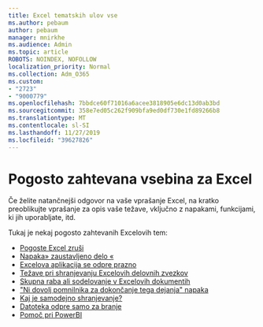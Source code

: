 ```yaml
---
title: Excel tematskih ulov vse
ms.author: pebaum
author: pebaum
manager: mnirkhe
ms.audience: Admin
ms.topic: article
ROBOTS: NOINDEX, NOFOLLOW
localization_priority: Normal
ms.collection: Adm_O365
ms.custom:
- "2723"
- "9000779"
ms.openlocfilehash: 7bbdce60f71016a6acee3818905e6dc13d0ab3bd
ms.sourcegitcommit: 358e7ed05c262f909bfa9ed0df730e1fd89266b8
ms.translationtype: MT
ms.contentlocale: sl-SI
ms.lasthandoff: 11/27/2019
ms.locfileid: "39627826"
---
```

# <a name="commonly-requested-content-for-excel"></a>Pogosto zahtevana vsebina za Excel

Če želite natančnejši odgovor na vaše vprašanje Excel, na kratko preoblikujte vprašanje za opis vaše težave, vključno z napakami, funkcijami, ki jih uporabljate, itd. 

Tukaj je nekaj pogosto zahtevanih Excelovih tem:

- [Pogoste Excel zruši](https://support.office.com/article/Excel-not-responding-hangs-freezes-or-stops-working-37E7D3C9-9E84-40BF-A805-4CA6853A1FF4)
- [Napaka» zaustavljeno delo «](https://support.office.com/client/52bd7985-4e99-4a35-84c8-2d9b8301a2fa)
- [Excelova aplikacija se odpre prazno](https://docs.microsoft.com/office/troubleshoot/excel/excel-opens-blank)
- [Težave pri shranjevanju Excelovih delovnih zvezkov](https://docs.microsoft.com/office/troubleshoot/excel/issue-when-save-excel-workbooks)
- [Skupna raba ali sodelovanje v Excelovih dokumentih](https://support.office.com/article/7152aa8b-b791-414c-a3bb-3024e46fb104)
- ["Ni dovolj pomnilnika za dokončanje tega dejanja" napaka](https://docs.microsoft.com/office/troubleshoot/excel/available-resources-errors)
- [Kaj je samodejno shranjevanje?](https://support.office.com/article/6d6bd723-ebfd-4e40-b5f6-ae6e8088f7a5)
- [Datoteka odpre samo za branje](https://support.office.com/article/why-did-my-file-open-read-only-3ab4b792-da50-4b38-8628-14c64e1f1d15)
- [Pomoč pri PowerBI](https://powerbi.microsoft.com/support/)